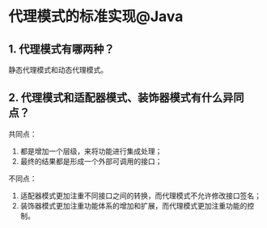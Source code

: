 # 代理模式的标准实现@Java
## 1. 代理模式有哪两种？
静态代理模式和动态代理模式。
## 2. 代理模式和适配器模式、装饰器模式有什么异同点？
共同点：     
1. 都是增加一个层级，来将功能进行集成处理；     
2. 最终的结果都是形成一个外部可调用的接口；     

不同点：      
1. 适配器模式更加注重不同接口之间的转换，而代理模式不允许修改接口签名；         
2. 装饰器模式更加注重功能体系的增加和扩展，而代理模式更加注重功能的控制。

